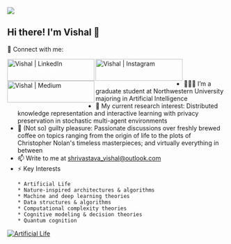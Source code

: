 <img src="https://user-images.githubusercontent.com/114791876/228115730-d95f7790-b32e-4713-b4af-352e4e88d156.png" />

## Hi there! I'm Vishal 👋



🤝 Connect with me:

<a href="https://www.linkedin.com/in/shri-v/"><img align="left" src="https://user-images.githubusercontent.com/114791876/228120495-93281a5a-9a0a-4787-a523-40306f6a12b2.png" alt="Vishal | LinkedIn" width='200' height='50'/></a>
<a href="https://www.instagram.com/v.the.wise/"><img align="left" src="https://user-images.githubusercontent.com/114791876/228120718-f28d0e78-4b1b-4087-875f-a0f641a3cadc.png" alt="Vishal | Instagram" width='200' height='50'/></a>
<a href="https://medium.com/@shrivastava_vishal"><img align="left" src="https://user-images.githubusercontent.com/114791876/228120670-f1d377e0-48b6-46a6-b8e1-8b748b630a2b.png" alt="Vishal | Medium" width='200' height='50'/></a>
</br>
</br>

- 👨🏽‍💻 I’m a graduate student at Northwestern University majoring in Artificial Intelligence
- 🔭 My current research interest: Distributed knowledge representation and interactive learning with privacy preservation in stochastic multi-agent environments
- 💬 (Not so) guilty pleasure: Passionate discussions over freshly brewed coffee on topics ranging from the origin of life to the plots of Christopher Nolan's timeless masterpieces; and virtually everything in between
- 📫 Write to me at shrivastava_vishal@outlook.com
- ⚡ Key Interests
    ```
    * Artificial Life
    * Nature-inspired architectures & algorithms
    * Machine and deep learning theories
    * Data structures & algorithms
    * Computational complexity theories
    * Cognitive modeling & decision theories
    * Quantum cognition 
    ```

[![Artificial Life](https://img.youtube.com/vi/JzwM6oWdAnE/maxresdefault.jpg)](https://youtu.be/JzwM6oWdAnE)
